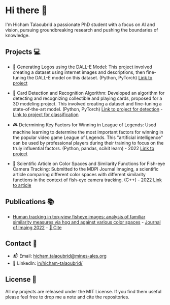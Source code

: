 # Hi there 👋

I'm Hicham Talaoubrid a passionate PhD student with a focus on AI and vision, pursuing groundbreaking research and pushing the boundaries of knowledge.

## Projects :computer:

- 🎨 Generating Logos using the DALL-E Model: This project involved creating a dataset using internet images and descriptions, then fine-tuning the DALL-E model on this dataset. (Python, PyTorch)
[Link to project](https://github.com/HichTala/diffusion-model-for-logo-generation)

- 📇 Card Detection and Recognition Algorithm: Developed an algorithm for detecting and recognizing collectible and playing cards, proposed for a 3D modeling project. This involved creating a dataset and fine-tuning a state-of-the-art model. (Python, PyTorch)
[Link to project for detection](https://github.com/HichTala/mmdetection_yugioh) - 
[Link to project for classification](https://github.com/HichTala/yugioh-card-classification)

- 🎮 Determining Key Factors for Winning in League of Legends: Used machine learning to determine the most important factors for winning in the popular video game League of Legends. This "artificial intelligence" can be used by professional players during their training to focus on the truly influential factors. (Python, pandas, scikit learn) - 2022
[Link to project](https://github.com/HichTala/LeagueOfLegends_ML_Project)

- 🧠 Scientific Article on Color Spaces and Similarity Functions for Fish-eye Camera Tracking: Submitted to the MDPI Journal Imaging, a scientific article comparing different color spaces with different similarity functions in the context of fish-eye camera tracking. (C++) - 2022
[Link to article](https://hal.mines-ales.fr/hal-03653718/document)

## Publications :books:
- [Human tracking in top-view fisheye images: analysis of familiar similarity measures via hog and against various color spaces](https://hal.mines-ales.fr/hal-03653718/document) - [Journal of Imaing 2022](https://www.mdpi.com/journal/jimaging) - [🔗 Cite](https://scholar.googleusercontent.com/scholar.bib?q=info:PSmkQmmJkXYJ:scholar.google.com/&output=citation&scisdr=CgVUqVZXEKuAlnh4neU:AAGBfm0AAAAAY-Z-heWiK8K8sMXZjS1MFpifACTKfsmS&scisig=AAGBfm0AAAAAY-Z-hZfoVvtSc5ZN5eQe825Dn--myUq2&scisf=4&ct=citation&cd=-1&hl=fr)

## Contact 📧

- 📬 Email: hicham.talaoubrid@mines-ales.org
- 👔 LinkedIn: [in/hicham-talaoubrid/](https://www.linkedin.com/in/hicham-talaoubrid/) 

## License :scroll:

All my projects are released under the MIT License. If you find them useful please feel free to drop me a note and cite the repositories.

